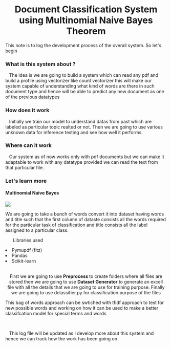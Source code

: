 <h1 align='center'> Document Classification System using Multinomial Naive Bayes Theorem </h1>

This note is to log the development process of the overall system. So let's begin 
<h3> What is this system about ? </h3>
<div align='left'>
    <p>&nbsp;&nbsp; The idea is we are going to build a system which can read any pdf and build a profile using vectorizer like count vectorizer this will make our system capable of understanding what kind of words are there in such document type and hence will be able to predict any new document as one of the previous datatypes </p>
</div>


<h3> How does it work </h3>

<div align='left'>
    <p>&nbsp;&nbsp; Initially we train our model to understand datas from past which are labeled as particular topic realted or not. Then we are going to use various unknown data for inference testing and see how well it performs. </p>
</div>

<h3> Where can  it work </h3>

<div align='left'>
    <p>&nbsp;&nbsp; Our system as of now works only with pdf documents but we can make it adaptable to work with any datatype provided we can read the text from that particular file.</p>
</div>

<h3>Let's learn more </h3>
<div align='left'>
    <h4><b> Multinomial Naive Bayes </b></h4>
    <img src='https://universe-files.vzaar.com/vzaar/vz2/daf/target/vz2dafd66cf49442ad9c840b1e6d74b211.jpg'>
    <p> We are going to take a bunch of words convert it into dataset having words and title such that the first column of dataste consists all the words required for the particular task of classification and title consists all the label assigned to a particular class. </p>
    <ul> Libraries used </ul>
        <li> Pymupdf (fitz) </li>
        <li> Pandas </li>
        <li> Scikit-learn </li>
    </ul>


<br>
<div align='center'>
    <p> First we are going to use <b>  Preprocess </b> to create folders where all files are stored then we are going to use <b> Dataset Generator</b> to  generate an excell file with all the details that we are going to use for training purpose. Finally we are going to use dclassifier.py for classification purpose  of the files
</div>

<div align='left'>
    <p> This bag of words approach can be swtiched with tfidf approach to test for new possible words and working on how it can be used to make a better classifcation model for special terms and words </p>
</div>

<br>
<div align='left'>
    <p>&nbsp;&nbsp; This log file will be updated as I develop more about this system and hence we can track how the work has been going on.</p>
</div>